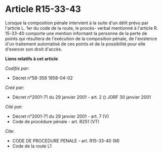 # Article R15-33-43

Lorsque la composition pénale intervient à la suite d'un délit prévu par l'article L. 1er du code de la route, le procès-
verbal mentionné à l'article R. 15-33-40 comporte une mention informant la personne de la perte de points qui résultera de
l'exécution de la composition pénale, de l'existence d'un traitement automatisé de ces points et de la possibilité pour elle
d'exercer son droit d'accès.

**Liens relatifs à cet article**

_Codifié par_:

  - Décret n°58-358 1958-04-02

_Créé par_:

  - Décret n°2001-71 du 29 janvier 2001 - art. 2 () JORF 30 janvier 2001

_Cité par_:

  - Décret n°2001-71 du 29 janvier 2001 - art. 7 (V)
  - Code de procédure pénale - art. R251 (VT)

_Cite_:

  - CODE DE PROCEDURE PENALE - art. R15-33-40 (M)
  - Code de la route L1
